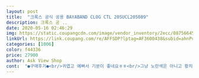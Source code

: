 ```yaml
---
layout: post 
title:  "크록스 공식 공용 BAYABAND CLOG CTL 20SUCL205089" 
description: 크록스 공 ..
date: 2020-05-16 02:46:29 
img: https://static.coupangcdn.com/image/vendor_inventory/2ecc/087566459f342fee0349ccc6217bab94c495209b404762f0c425ac79840b.jpg 
linkUrl: https://link.coupang.com/re/AFFSDP?lptag=AF3600438&subid=ahnPublicAsk&pageKey=1183698286&itemId=2164067773&vendorItemId=70672025299&traceid=V0-113-e5a6bb8f0b194527 
categories: [1006] 
color: f44336 
price: 27900 
author: Ask View Shop 
cont:  "●구매후기●<br/>귀엽고 예뻐서 기분이 좋네요ㅎㅎ<br/>그냥 노란색은 아니고 황치즈 마카롱 같은 색상입니다<br/>다른곳에서 핑크로 살까 했는데 노랑색으로 초이스하길 잘한것같아요.<br/>치즈색같은 노랑이예요<br/>바야밴드는 정사이즈 시키라고 해서 240 시켰더니 끝이 조금 남습니다 기존에 가지고 있던 크록밴드보다는 작게 나온거 같아요 원래 크록스에 밴드 내리고 신었을 때 기준으로 신는더라 밴드 안내렸을 때 조금 남는게 제대로 된 본인 사이즈입니다 참고하세요!<br/>밴드 착용해두 커서 아쉬움.<br/>.<br/><br/>사이즈가.<br/>.<br/>정사이즈다,한사이즈 업해라.<br/>.<br/>이런 말들이 많아서<br/>색감이 제대로 안나왔는데 그냥 뽀또색 치즈색 생각하시면 될꺼 같아요<br/>색상 완전 상큼해요 모델명으로 검색했을 때 31,000원 정도가 최저가더라구요 공홈에서 임직원 세일하면 24,000원에더 득템하신분들 있는데 언제 세일할 지 몰라서용ㅎㅎ색상마다 가격 차이는 좀 나더라구요<br/>생각보다 오렌지노랑인데 발도편하고 쨍하니 예쁩니당ㅎㅅㅎ<br/>정사이즈 240으로 주문했는데 저한텐 크네요ㅜㅠ<br/>지비츠로 나만의 스타일 완성!!<br/>크록밴드는 250 신습니다 크록밴드보다는 굽이 더 있어서 그런지 착화감이 더 좋습니다 말랑말랑<br/>퐁당퐁당 휴무로 배송은 좀 늦게 받았지만<br/>" 
---
```

